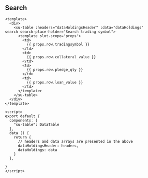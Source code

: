 ## Search

```vue
<template>
  <div>
    <su-table :headers="dataHoldingsHeader" :data="dataHoldings" search search-place-holder="Search trading symbol">
      <template slot-scope="props">
        <td>
          {{ props.row.tradingsymbol }}
        </td>
        <td>
          {{ props.row.collateral_value }}
        </td>
        <td>
          {{ props.row.pledge_qty }}
        </td>
        <td>
          {{ props.row.loan_value }}
        </td>
      </template>
    </su-table>
  </div>
</template>

<script>
export default {
  components: {
    "su-table": DataTable
  },
  data () {
    return {
      // headers and data arrays are presented in the above
      dataHoldingsHeader: headers,
      dataHoldings: data
    }
  },

}
</script>
```

<div>
  <su-table :headers="dataHoldingsHeader" :data="dataHoldings" search search-place-holder="Search trading symbol">
    <template slot-scope="props">
      <td>
        {{ props.row.tradingsymbol }}
      </td>
      <td>
        {{ props.row.collateral_value }}
      </td>
      <td>
        {{ props.row.pledge_qty }}
      </td>
      <td>
        {{ props.row.loan_value }}
      </td>
    </template>
  </su-table>
</div>

<script>
import DataTable from "../.vuepress/components/SimpleUI/components/DataTable"

export default {
  components: {
    "su-table": DataTable
  },
  data () {
    return {
      toolbar: false,
      dataHoldingsHeader: [{
        class: [],
        search: true,
        label: "Symbol",
        field: "tradingsymbol"
      }, {
        class: [],
        search: true,
        label: "Max available (₹)",
        field: "collateral_value"
      }, {
        class: [],
        label: "Pledge Qty",
        field: "pledge_qty"
      }, {
        class: [],
        label: "Amount required (₹)",
        field: "loan_value"
      }],
      dataHoldings: [{
        "tradingsymbol": "QUICKHEAL",
        "loan_value": 253.25,
        "quantity": 1.0,
        "pledge_qty": 1.0,
        "collateral_value": 127.0
      }, {
        "tradingsymbol": "UPL",
        "loan_value": 734.85,
        "quantity": 1.0,
        "pledge_qty": 1.0,
        "collateral_value": 367.0
      }, {
        "tradingsymbol": "L&TFH",
        "loan_value": 330.9,
        "quantity": 2.0,
        "pledge_qty": 2.0,
        "collateral_value": 165.0
      }, {
        "tradingsymbol": "AXISBANK",
        "loan_value": 7011.4,
        "quantity": 11.0,
        "pledge_qty": 11.0,
        "collateral_value": 3506.0
      }, {
        "tradingsymbol": "WONDERLA",
        "loan_value": 309.15,
        "quantity": 1.0,
        "pledge_qty": 1.0,
        "collateral_value": 155.0
      }, {
        "tradingsymbol": "IDFCBANK",
        "loan_value": 44.9,
        "quantity": 1.0,
        "pledge_qty": 1.0,
        "collateral_value": 22.0
      }]
    }
  },
  methods: {
    showContextMenu (row) {
      console.log('show Context Menu', row)
    }
  }

}
</script>
